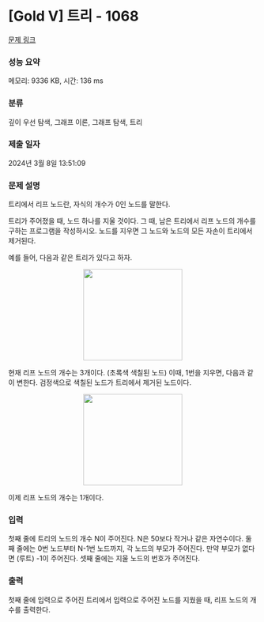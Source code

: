 # [Gold V] 트리 - 1068 

[문제 링크](https://www.acmicpc.net/problem/1068) 

### 성능 요약

메모리: 9336 KB, 시간: 136 ms

### 분류

깊이 우선 탐색, 그래프 이론, 그래프 탐색, 트리

### 제출 일자

2024년 3월 8일 13:51:09

### 문제 설명

<p>트리에서 리프 노드란, 자식의 개수가 0인 노드를 말한다.</p>

<p>트리가 주어졌을 때, 노드 하나를 지울 것이다. 그 때, 남은 트리에서 리프 노드의 개수를 구하는 프로그램을 작성하시오. 노드를 지우면 그 노드와 노드의 모든 자손이 트리에서 제거된다.</p>

<p>예를 들어, 다음과 같은 트리가 있다고 하자.</p>

<p style="text-align: center"><img alt="" src="https://upload.acmicpc.net/560de878-d961-475e-ada4-e1f0774e5a84/-/preview/" style="width: 200px; height: 185px;"></p>

<p>현재 리프 노드의 개수는 3개이다. (초록색 색칠된 노드) 이때, 1번을 지우면, 다음과 같이 변한다. 검정색으로 색칠된 노드가 트리에서 제거된 노드이다.</p>

<p style="text-align: center"><img alt="" src="https://upload.acmicpc.net/d46ddf4e-1b82-44cc-8c90-12f76e5bf88f/-/preview/" style="width: 200px; height: 185px;"></p>

<p>이제 리프 노드의 개수는 1개이다.</p>

### 입력 

 <p>첫째 줄에 트리의 노드의 개수 N이 주어진다. N은 50보다 작거나 같은 자연수이다. 둘째 줄에는 0번 노드부터 N-1번 노드까지, 각 노드의 부모가 주어진다. 만약 부모가 없다면 (루트) -1이 주어진다. 셋째 줄에는 지울 노드의 번호가 주어진다.</p>

### 출력 

 <p>첫째 줄에 입력으로 주어진 트리에서 입력으로 주어진 노드를 지웠을 때, 리프 노드의 개수를 출력한다.</p>

